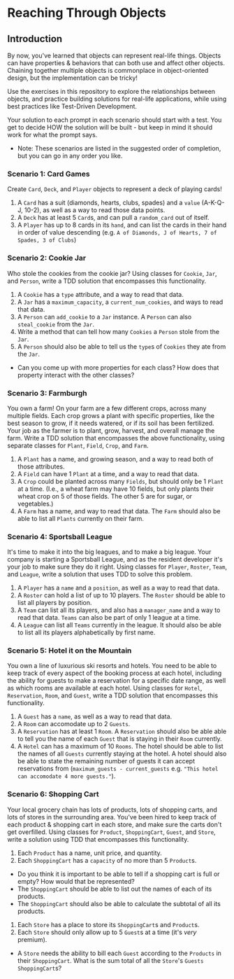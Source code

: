# Reaching Through Objects

## Introduction
By now, you've learned that objects can represent real-life things. Objects can have properties & behaviors that can both use and affect other objects. Chaining together multiple objects is commonplace in object-oriented design, but the implementation can be tricky!

Use the exercises in this repository to explore the relationships between objects, and practice building solutions for real-life applications, while using best practices like Test-Driven Development.

Your solution to each prompt in each scenario should start with a test. You get to decide HOW the solution will be built - but keep in mind it should work for what the prompt says.

* Note: These scenarios are listed in the suggested order of completion, but you can go in any order you like.

### Scenario 1: Card Games
Create `Card`,  `Deck`, and `Player` objects to represent a deck of playing cards!
1. A `Card` has a suit (diamonds, hearts, clubs, spades) and a `value` (A-K-Q-J, 10-2), as well as a way to read those data points.
1. A `Deck` has at least 5 `Card`s, and can pull a `random_card` out of itself.
1. A `Player` has up to 8 cards in its `hand`, and can list the cards in their hand in order of value descending (e.g. `A of Diamonds, J of Hearts, 7 of Spades, 3 of Clubs`)

### Scenario 2: Cookie Jar
Who stole the cookies from the cookie jar? Using classes for `Cookie`, `Jar`, and `Person`, write a TDD solution that encompasses this functionality.
1. A `Cookie` has a `type` attribute, and a way to read that data.
1. A `Jar` has a `maximum_capacity`, a `current_num_cookies`, and ways to read that data.
1. A `Person` can `add_cookie` to a `Jar` instance. A `Person` can also `steal_cookie` from the `Jar`.
1. Write a method that can tell how many `Cookies` a `Person` stole from the `Jar`.
1. A `Person` should also be able to tell us the `type`s of `Cookies` they ate from the `Jar`. 

- Can you come up with more properties for each class? How does that property interact with the other classes?

### Scenario 3: Farmburgh
You own a farm! On your farm are a few different crops, across many multiple fields. Each crop grows a plant with specific properties, like the best season to grow, if it needs watered, or if its soil has been fertilized. Your job as the farmer is to plant, grow, harvest, and overall manage the farm. Write a TDD solution that encompasses the above functionality, using separate classes for `Plant`, `Field`, `Crop`, and `Farm`.
1. A `Plant` has a name, and growing season, and a way to read both of those attributes.
1. A `Field` can have 1 `Plant` at a time, and a way to read that data.
1. A `Crop` could be planted across many `Fields`, but should only be 1 `Plant` at a time. (I.e., a wheat farm may have 10 fields, but only plants their wheat crop on 5 of those fields. The other 5 are for sugar, or vegetables.)
1. A `Farm` has a name, and way to read that data. The `Farm` should also be able to list all `Plants` currently on their farm.


### Scenario 4: Sportsball League
It's time to make it into the big leagues, and to make a big league. Your company is starting a Sportsball League, and as the resident developer it's your job to make sure they do it right. Using classes for `Player`, `Roster`, `Team`, and `League`, write a solution that uses TDD to solve this problem.
1. A `Player` has a `name` and a `position`, as well as a way to read that data.
1. A `Roster` can hold a list of up to 10 players. The `Roster` should be able to list all players by position.
1. A `Team` can list all its players, and also has a `manager_name` and a way to read that data. `Teams` can also be part of only 1 league at a time.
1. A `League` can list all `Teams` currently in the league. It should also be able to list all its players alphabetically by first name.

### Scenario 5: Hotel it on the Mountain
You own a line of luxurious ski resorts and hotels. You need to be able to keep track of every aspect of the booking process at each hotel, including the ability for guests to make a reservation for a specific date range, as well as which rooms are available at each hotel.
Using classes for `Hotel`, `Reservation`, `Room`, and `Guest`, write a TDD solution that encompasses this functionality.
1. A `Guest` has a `name`, as well as a way to read that data.
1. A `Room` can accomodate up to 2 `Guests`.
1. A `Reservation` has at least 1 `Room`. A `Reservation` should also be able able to tell you the name of each `Guest` that is staying in their `Room` currently.
1. A `Hotel` can has a maximum of 10 `Rooms`. The hotel should be able to list the names of all `Guests` currently staying at the hotel. A hotel should also be able to state the remaining number of guests it can accept reservations from (`maximum_guests - current_guests` e.g. `"This hotel can accomodate 4 more guests."`).

### Scenario 6: Shopping Cart
Your local grocery chain has lots of products, lots of shopping carts, and lots of stores in the surrounding area. You've been hired to keep track of each product & shopping cart in each store, and make sure the carts don't get overfilled. Using classes for `Product`, `ShoppingCart`, `Guest`, and `Store`, write a solution using TDD that encompasses this functionality.

1. Each `Product` has a name, unit price, and quantity.
1. Each `ShoppingCart` has a `capacity` of no more than 5 `Product`s.
  - Do you think it is important to be able to tell if a shopping cart is full or empty? How would that be represented?
  - The `ShoppingCart` should be able to list out the names of each of its products.
  - The `ShoppingCart` should also be able to calculate the subtotal of all its products.
1. Each `Store` has a place to store its `ShoppingCart`s and `Product`s.
1. Each `Store` should only allow up to 5 `Guest`s at a time (it's _very_ premium).
  - A `Store` needs the ability to bill each `Guest` according to the `Products` in their `ShoppingCart`. What is the sum total of all the `Store`'s `Guests` `ShoppingCart`s?
